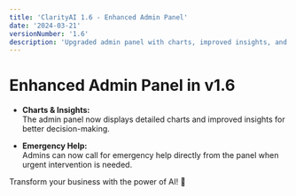 ```yaml
---
title: 'ClarityAI 1.6 - Enhanced Admin Panel'
date: '2024-03-21'
versionNumber: '1.6'
description: 'Upgraded admin panel with charts, improved insights, and emergency help feature.'
---
```


# Enhanced Admin Panel in v1.6

- **Charts & Insights:**  
  The admin panel now displays detailed charts and improved insights for better decision-making.

- **Emergency Help:**  
  Admins can now call for emergency help directly from the panel when urgent intervention is needed.

Transform your business with the power of AI! 🚀